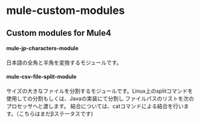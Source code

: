 # mule-custom-modules

## Custom modules for Mule4

#### mule-jp-characters-module
日本語の全角と半角を変換するモジュールです。

#### mule-csv-file-split-module
サイズの大きなファイルを分割するモジュールです。Linux上のsplitコマンドを使用しての分割もしくは、Javaの実装にて分割し
ファイルパスのリストを次のプロセッサへと渡します。
結合については、catコマンドによる結合を行います。（こちらはまだβステータスです)

